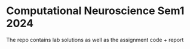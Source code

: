 # Computational Neuroscience Sem1 2024
The repo contains lab solutions as well as the assignment code + report